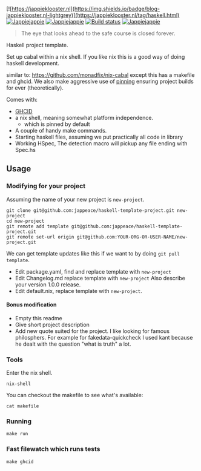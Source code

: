 [![https://jappieklooster.nl](https://img.shields.io/badge/blog-jappieklooster.nl-lightgrey)](https://jappieklooster.nl/tag/haskell.html)
[![Jappiejappie](https://img.shields.io/badge/twitch.tv-jappiejappie-purple?logo=twitch)](https://www.twitch.tv/jappiejappie)
[![Jappiejappie](https://img.shields.io/badge/youtube-jappieklooster-red?logo=youtube)](https://www.youtube.com/channel/UCQxmXSQEYyCeBC6urMWRPVw)
[![Build status](https://img.shields.io/travis/jappeace/haskell-template-project)](https://travis-ci.org/jappeace/haskell-template-project/builds/)
[![Jappiejappie](https://img.shields.io/badge/discord-jappiejappie-black?logo=discord)](https://discord.gg/Hp4agqy)

> The eye that looks ahead to the safe course is closed forever.

Haskell project template.

Set up cabal within a nix shell.
If you like nix this is a good way of doing haskell development.

similar to: https://github.com/monadfix/nix-cabal
except this has a makefile and ghcid.
We also make aggressive use of [pinning](https://nixos.wiki/wiki/FAQ/Pinning_Nixpkgs)
ensuring project builds for ever (theoretically).

Comes with:
+ [GHCID](https://jappieklooster.nl/ghcid-for-multi-package-projects.html)
+ a nix shell, meaning somewhat platform independence.
  + which is pinned by default
+ A couple of handy make commands.
+ Starting haskell files, assuming we put practically all code in library
+ Working HSpec, The detection macro will pickup any file ending with Spec.hs

## Usage

### Modifying for your project
Assuming the name of your new project is `new-project`.

```
git clone git@github.com:jappeace/haskell-template-project.git new-project
cd new-project
git remote add template git@github.com:jappeace/haskell-template-project.git
git remote set-url origin git@github.com:YOUR-ORG-OR-USER-NAME/new-project.git
```

We can get template updates like this if we want to by doing `git pull template`.

+ Edit package.yaml, find and replace template with `new-project`
+ Edit Changelog.md replace template with `new-project`
  Also describe your version 1.0.0 release.
+ Edit default.nix, replace template with `new-project`.

#### Bonus modification

+ Empty this readme
+ Give short project description
+ Add new quote suited for the project.
  I like looking for famous philosphers.
  For example for fakedata-quickcheck I used kant because
  he dealt with the question "what is truth" a lot.

### Tools
Enter the nix shell.
```
nix-shell
```
You can checkout the makefile to see what's available:
```
cat makefile
```

### Running
```
make run
```

### Fast filewatch which runs tests
```
make ghcid
```
